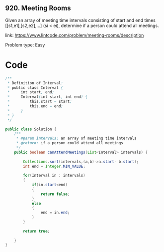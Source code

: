 ## 920. Meeting Rooms
Given an array of meeting time intervals consisting of start and end times [[s1,e1],[s2,e2],...] (si < ei), determine if a person could attend all meetings.

link: https://www.lintcode.com/problem/meeting-rooms/description

Problem type: Easy

# Code
```java
/**
 * Definition of Interval:
 * public class Interval {
 *     int start, end;
 *     Interval(int start, int end) {
 *         this.start = start;
 *         this.end = end;
 *     }
 * }
 */

public class Solution {
    /**
     * @param intervals: an array of meeting time intervals
     * @return: if a person could attend all meetings
     */
    public boolean canAttendMeetings(List<Interval> intervals) {
        
        Collections.sort(intervals,(a,b)->a.start- b.start);
        int end = Integer.MIN_VALUE;
        
        for(Interval in : intervals)
        {
            if(in.start<end)
            {
                return false;
            }
            else
            {
                end = in.end;
            }
        }
        
        return true;
        
    }
}
```
